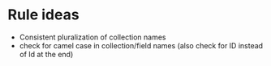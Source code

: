 # Rule ideas

- Consistent pluralization of collection names
- check for camel case in collection/field names (also check for ID instead of Id at the end)
